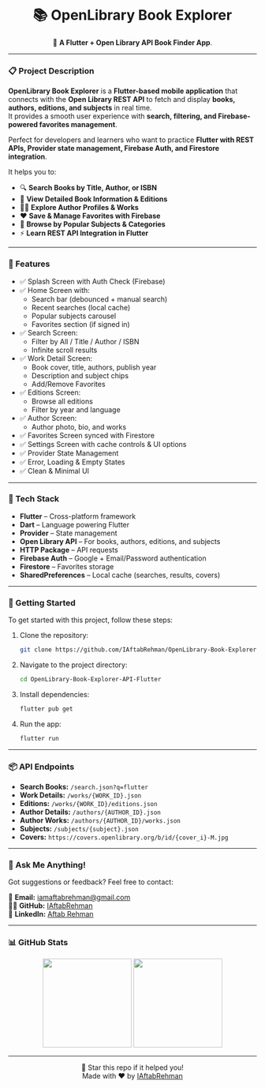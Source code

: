 <h1 align="center">📚 OpenLibrary Book Explorer</h1>

<p align="center">
  📱 <strong>A Flutter + Open Library API Book Finder App</strong>.
</p>

---

### 📋 Project Description

**OpenLibrary Book Explorer** is a **Flutter-based mobile application** that connects with the **Open Library REST API** to fetch and display **books, authors, editions, and subjects** in real time.  
It provides a smooth user experience with **search, filtering, and Firebase-powered favorites management**.

Perfect for developers and learners who want to practice **Flutter with REST APIs, Provider state management, Firebase Auth, and Firestore integration**.

It helps you to:

- 🔍 **Search Books by Title, Author, or ISBN**
- 📖 **View Detailed Book Information & Editions**
- 👨‍💻 **Explore Author Profiles & Works**
- ❤️ **Save & Manage Favorites with Firebase**
- 📂 **Browse by Popular Subjects & Categories**
- ⚡ **Learn REST API Integration in Flutter**

---

### 🧰 Features

- ✅ Splash Screen with Auth Check (Firebase)
- ✅ Home Screen with:
    - Search bar (debounced + manual search)
    - Recent searches (local cache)
    - Popular subjects carousel
    - Favorites section (if signed in)
- ✅ Search Screen:
    - Filter by All / Title / Author / ISBN
    - Infinite scroll results
- ✅ Work Detail Screen:
    - Book cover, title, authors, publish year
    - Description and subject chips
    - Add/Remove Favorites
- ✅ Editions Screen:
    - Browse all editions
    - Filter by year and language
- ✅ Author Screen:
    - Author photo, bio, and works
- ✅ Favorites Screen synced with Firestore
- ✅ Settings Screen with cache controls & UI options
- ✅ Provider State Management
- ✅ Error, Loading & Empty States
- ✅ Clean & Minimal UI

---

### 🔧 Tech Stack

- **Flutter** – Cross-platform framework
- **Dart** – Language powering Flutter
- **Provider** – State management
- **Open Library API** – For books, authors, editions, and subjects
- **HTTP Package** – API requests
- **Firebase Auth** – Google + Email/Password authentication
- **Firestore** – Favorites storage
- **SharedPreferences** – Local cache (searches, results, covers)

---

### 🏁 Getting Started

To get started with this project, follow these steps:

1. Clone the repository:
    ```bash
    git clone https://github.com/IAftabRehman/OpenLibrary-Book-Explorer-API-Flutter.git
    ```

2. Navigate to the project directory:
    ```bash
    cd OpenLibrary-Book-Explorer-API-Flutter
    ```

3. Install dependencies:
    ```bash
    flutter pub get
    ```

4. Run the app:
    ```bash
    flutter run
    ```

---

### 📦 API Endpoints

- **Search Books:** `/search.json?q=flutter`
- **Work Details:** `/works/{WORK_ID}.json`
- **Editions:** `/works/{WORK_ID}/editions.json`
- **Author Details:** `/authors/{AUTHOR_ID}.json`
- **Author Works:** `/authors/{AUTHOR_ID}/works.json`
- **Subjects:** `/subjects/{subject}.json`
- **Covers:** `https://covers.openlibrary.org/b/id/{cover_i}-M.jpg`

---

### 💬 Ask Me Anything!

Got suggestions or feedback? Feel free to contact:

📧 **Email:** iamaftabrehman@gmail.com  
🧑‍💻 **GitHub:** [IAftabRehman](https://github.com/IAftabRehman)  
💼 **LinkedIn:** [Aftab Rehman](https://www.linkedin.com/in/aftab-rehman)

---

### 📊 GitHub Stats

<div align="center">
  <img src="https://github-readme-stats.vercel.app/api?username=IAftabRehman&show_icons=true&theme=tokyonight" height="180"/>
  <img src="https://github-readme-stats.vercel.app/api/top-langs/?username=IAftabRehman&layout=compact&theme=tokyonight" height="180"/>
</div>

---

<p align="center">
  🌟 Star this repo if it helped you!  
  <br/>
  Made with ❤️ by <a href="https://github.com/IAftabRehman">IAftabRehman</a>
</p>
